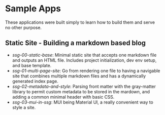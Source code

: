 # Sample Apps

These applications were built simply to learn how to build them and serve no other
purpose.

## Static Site - Building a markdown based blog

- *ssg-00-static-base*: Minimal static site that accepts one markdown file and outputs
  an HTML file. Includes project initialization, dev env setup, and base template.
- *ssg-01-multi-page-site*: Go from rendering one file to having a navigable site that
  combines multiple markdown files and has a dynamically generated index page.
- *ssg-02-metadata-and-style*: Parsing front matter with the gray-matter library to
  permit custom metadata to be stored in the mardown, and adding a common minimal header
  with basic CSS.
- *ssg-03-mui-in-ssg*: MUI being Material UI, a really convenient way to style a site.
